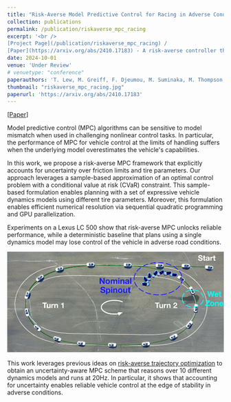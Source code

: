 ```yaml
---
title: "Risk-Averse Model Predictive Control for Racing in Adverse Conditions"
collection: publications
permalink: /publication/riskaverse_mpc_racing
excerpt: '<br />
[Project Page](/publication/riskaverse_mpc_racing) / 
[Paper](https://arxiv.org/abs/2410.17183) - A risk-averse controller that can reason over uncertainty.'
date: 2024-10-01
venue: 'Under Review'
# venuetype: "conference"
paperauthors: 'T. Lew, M. Greiff, F. Djeumou, M. Suminaka, M. Thompson, J. Subosits, '
thumbnail: "riskaverse_mpc_racing.jpg"
paperurl: 'https://arxiv.org/abs/2410.17183'
---
```


[[Paper](https://arxiv.org/abs/2410.17183)] 


Model predictive control (MPC) algorithms can be sensitive to model mismatch when used in challenging nonlinear control tasks. In particular, the performance of MPC for vehicle control at the limits of handling suffers when the underlying model overestimates the vehicle's capabilities. 

In this work, we propose a risk-averse MPC framework that explicitly accounts for uncertainty over friction limits and tire parameters. Our approach leverages a sample-based approximation of an optimal control problem with a conditional value at risk (CVaR) constraint. This sample-based formulation enables planning with a set of expressive vehicle dynamics models using different tire parameters. Moreover, this formulation enables efficient numerical resolution via sequential quadratic programming and GPU parallelization. 

Experiments on a Lexus LC 500 show that risk-averse MPC unlocks reliable performance, while a deterministic baseline that plans using a single dynamics model may lose control of the vehicle in adverse road conditions.

![riskaverse_mpc_racing_big](/images/riskaverse_mpc_racing_big.jpg)

This work leverages previous ideas on [risk-averse trajectory optimization](/publication/risk_averse) to obtain an uncertainty-aware MPC scheme that reasons over
10 different dynamics models and runs at 20Hz. In particular, it shows that accounting for uncertainty enables reliable vehicle control at the edge of stability in adverse conditions.